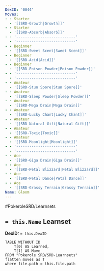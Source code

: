 ```yaml
---
DexID: '0044'
Moves:
- - Starter
  - '[[SRD-Growth|Growth]]'
- - Starter
  - '[[SRD-Absorb|Absorb]]'
- - '---------------------------'
  - '---------------------------'
- - Beginner
  - '[[SRD-Sweet Scent|Sweet Scent]]'
- - Beginner
  - '[[SRD-Acid|Acid]]'
- - Beginner
  - '[[SRD-Poison Powder|Poison Powder]]'
- - '---------------------------'
  - '---------------------------'
- - Amateur
  - '[[SRD-Stun Spore|Stun Spore]]'
- - Amateur
  - '[[SRD-Sleep Powder|Sleep Powder]]'
- - Amateur
  - '[[SRD-Mega Drain|Mega Drain]]'
- - Amateur
  - '[[SRD-Lucky Chant|Lucky Chant]]'
- - Amateur
  - '[[SRD-Natural Gift|Natural Gift]]'
- - Amateur
  - '[[SRD-Toxic|Toxic]]'
- - Amateur
  - '[[SRD-Moonlight|Moonlight]]'
- - '---------------------------'
  - '---------------------------'
- - Ace
  - '[[SRD-Giga Drain|Giga Drain]]'
- - Ace
  - '[[SRD-Petal Blizzard|Petal Blizzard]]'
- - Ace
  - '[[SRD-Petal Dance|Petal Dance]]'
- - Ace
  - '[[SRD-Grassy Terrain|Grassy Terrain]]'
Name: Gloom
---
```


#PokeroleSRD/Learnsets

## `= this.Name` Learnset

**DexID:** `= this.DexID`

```dataview
TABLE WITHOUT ID
    T[0] AS Learned,
    T[1] AS Move
FROM "Pokerole SRD/SRD-Learnsets"
flatten moves as T
where file.path = this.file.path
```
